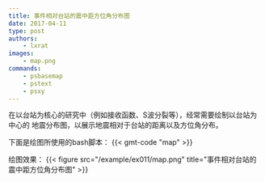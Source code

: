 ```yaml
---
title: 事件相对台站的震中距方位角分布图
date: 2017-04-11
type: post
authors:
    - lxrat
images:
    - map.png
commands:
    - psbasemap
    - pstext
    - psxy
---
```


在以台站为核心的研究中（例如接收函数、S波分裂等），经常需要绘制以台站为中心的
地震分布图，以展示地震相对于台站的距离以及方位角分布。

下面是绘图所使用的bash脚本：
{{< gmt-code "map" >}}

绘图效果：
{{< figure src="/example/ex011/map.png" title="事件相对台站的震中距方位角分布图" >}}
